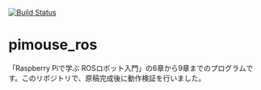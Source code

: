 [![Build Status](https://travis-ci.org/citueda/pimouse_ros.svg?branch=master)](https://travis-ci.org/citueda/pimouse_ros)

# pimouse_ros

「Raspberry Piで学ぶ ROSロボット入門」の6章から9章までのプログラムです。このリポジトリで、原稿完成後に動作検証を行いました。
